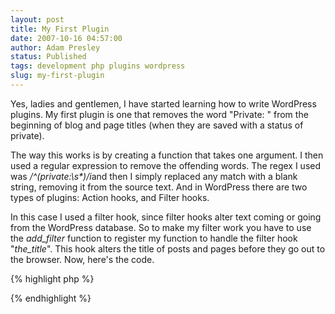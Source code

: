 ```yaml
---
layout: post
title: My First Plugin
date: 2007-10-16 04:57:00
author: Adam Presley
status: Published
tags: development php plugins wordpress
slug: my-first-plugin
---
```


Yes, ladies and gentlemen, I have started learning how to write
WordPress plugins. My first plugin is one that removes the word
"Private: " from the beginning of blog and page titles (when they are
saved with a status of private).

The way this works is by creating a function that takes one argument. I
then used a regular expression to remove the offending words. The regex
I used was */\^(private:\\s\*)/i*and then I simply replaced any match
with a blank string, removing it from the source text. And in WordPress
there are two types of plugins: Action hooks, and Filter hooks.

In this case I used a filter hook, since filter hooks alter text coming
or going from the WordPress database. So to make my filter work you have
to use the *add_filter* function to register my function to handle the
filter hook "*the_title*". This hook alters the title of posts and
pages before they go out to the browser. Now, here's the code.

{% highlight php %}
<?php

/*
   Plugin Name: Hide "Private" In Title
   Plugin URI: http://blog.adampresley.com/?page_id=124
   Description: Removes the word "private:" from the beginning of blog entry and page titles.
   Version: 1.0
   Author: Adam Presley
   Author URI: http://www.adampresley.com

   Copyright 2007  Adam Presley  (email : psykoprogrammer@yahoo.com)

   This program is free software; you can redistribute it and/or modify
   it under the terms of the GNU General Public License as published by
   the Free Software Foundation; either version 2 of the License, or
   (at your option) any later version.

   This program is distributed in the hope that it will be useful,
   but WITHOUT ANY WARRANTY; without even the implied warranty of
   MERCHANTABILITY or FITNESS FOR A PARTICULAR PURPOSE.  See the
   GNU General Public License for more details.

   You should have received a copy of the GNU General Public License
   along with this program; if not, write to the Free Software
   Foundation, Inc., 51 Franklin St, Fifth Floor, Boston, MA  02110-1301  USA
*/

//--------------------------------------------------------------------------
// Name: filter_hidePrivateInTitle
// Auth: Adam Presley
// Desc: Removes the word "private:" from blog and page titles.
//--------------------------------------------------------------------------
function filter_hidePrivateInTitle($content) {
   return preg_replace('/^(private:\s*)/i', "", $content);
}

//---------------------------
// Add the hook to WordPress.
//---------------------------
add_filter('the_title', 'filter_hidePrivateInTitle');

?>
{% endhighlight %}